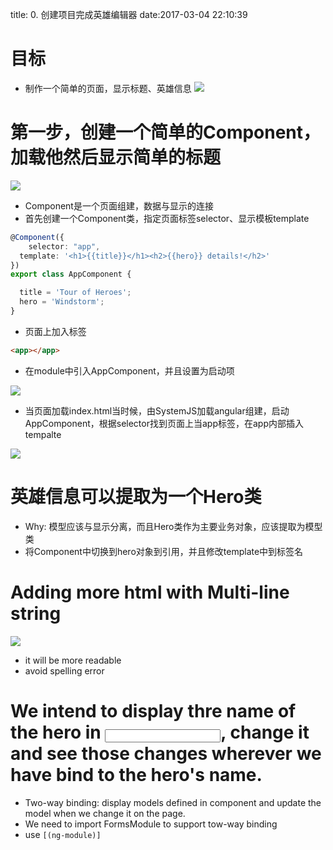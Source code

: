 title: 0. 创建项目完成英雄编辑器
date:2017-03-04 22:10:39

# 目标

- 制作一个简单的页面，显示标题、英雄信息
![](./_image/2017-03-04-22-33-15.jpg)
# 第一步，创建一个简单的Component，加载他然后显示简单的标题
![](./_image/2017-03-04-22-41-59.jpg)
- Component是一个页面组建，数据与显示的连接
- 首先创建一个Component类，指定页面标签selector、显示模板template

```typescript
@Component({
	selector: "app",
  template: '<h1>{{title}}</h1><h2>{{hero}} details!</h2>'
})
export class AppComponent {

  title = 'Tour of Heroes';
  hero = 'Windstorm';
}
```
- 页面上加入<app>标签
```html
<app></app>
```

- 在module中引入AppComponent，并且设置为启动项

![](./_image/2017-03-04-22-51-52.jpg)
- 当页面加载index.html当时候，由SystemJS加载angular组建，启动AppComponent，根据selector找到页面上当app标签，在app内部插入tempalte

![](./_image/2017-03-04-23-07-40.jpg)
# 英雄信息可以提取为一个Hero类
- Why: 模型应该与显示分离，而且Hero类作为主要业务对象，应该提取为模型类
- 将Component中切换到hero对象到引用，并且修改template中到标签名
# Adding more html with Multi-line string
![](./_image/2017-03-04-23-29-36.jpg)
- it will be more readable
- avoid spelling error
# We intend to display thre name of the hero in <input>, change it and see those changes wherever we have bind to the hero's name.
- Two-way binding: display models defined in component and update the model when we change it on the page.
- We need to import FormsModule to support tow-way binding
- use `[(ng-module)]` 